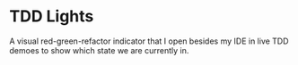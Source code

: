 # TDD Lights

A visual red-green-refactor indicator that I open besides my IDE in live TDD demoes to show which state we are currently in.
